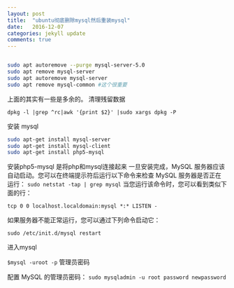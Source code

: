 ```yaml
---
layout: post
title:  "ubuntu彻底删除mysql然后重装mysql"
date:   2016-12-07
categories: jekyll update
comments: true
---
```


```sh

sudo apt autoremove --purge mysql-server-5.0
sudo apt remove mysql-server
sudo apt autoremove mysql-server
sudo apt remove mysql-common #这个很重要

```

上面的其实有一些是多余的。
清理残留数据

```dpkg -l |grep ^rc|awk '{print $2}' |sudo xargs dpkg -P```

安装 mysql

```sh
sudo apt-get install mysql-server
sudo apt-get install mysql-client
sudo apt-get install php5-mysql 

```


安装php5-mysql 是将php和mysql连接起来
一旦安装完成，MySQL 服务器应该自动启动。您可以在终端提示符后运行以下命令来检查 MySQL 服务器是否正在运行：
```sudo netstat -tap | grep mysql```
当您运行该命令时，您可以看到类似下面的行：

```tcp 0 0 localhost.localdomain:mysql *:* LISTEN -```

如果服务器不能正常运行，您可以通过下列命令启动它：

```sudo /etc/init.d/mysql restart```

进入mysql

```$mysql -uroot -p``` 管理员密码

配置 MySQL 的管理员密码：
```sudo mysqladmin -u root password newpassword```